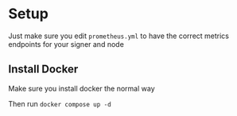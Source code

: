 # Setup
Just make sure you edit `prometheus.yml` to have the correct metrics endpoints for your signer and node

## Install Docker
Make sure you install docker the normal way   

Then run `docker compose up -d`
